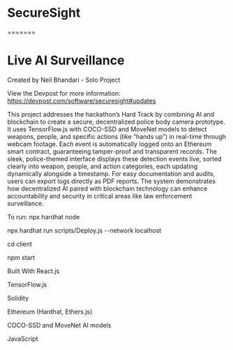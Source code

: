 
# SecureSight
=======
# Live AI Surveillance
Created by Neil Bhandari - Solo Project

View the Devpost for more information:
https://devpost.com/software/securesight#updates

This project addresses the hackathon’s Hard Track by combining AI and blockchain to create a secure, decentralized police body camera prototype. It uses TensorFlow.js with COCO-SSD and MoveNet models to detect weapons, people, and specific actions (like “hands up”) in real-time through webcam footage. Each event is automatically logged onto an Ethereum smart contract, guaranteeing tamper-proof and transparent records. The sleek, police-themed interface displays these detection events live, sorted clearly into weapon, people, and action categories, each updating dynamically alongside a timestamp. For easy documentation and audits, users can export logs directly as PDF reports. The system demonstrates how decentralized AI paired with blockchain technology can enhance accountability and security in critical areas like law enforcement surveillance.


To run:
npx hardhat node

npx hardhat run scripts/Deploy.js --network localhost

cd client

npm start



Built With
React.js

TensorFlow.js

Solidity

Ethereum (Hardhat, Ethers.js)

COCO-SSD and MoveNet AI models

JavaScript
